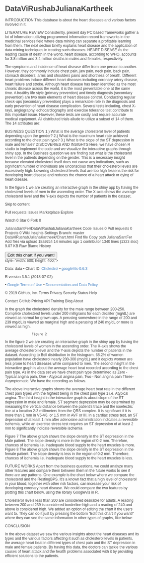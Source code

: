 # DataViRushabJulianaKartheek

INTRODUCTION
This database is about the heart diseases and various factors involved in it. 

LITERATURE REVIEW
Consistently, present day PC based frameworks gather a lot of information utilizing programmed information record frameworks in the medicinal services field where data mining can separate a profitable learning from them. The next section briefly explains heart disease and the application of data mining techniques in treating such diseases.
HEART DISEASE
As the leading cause of death in the world, heart disease, according to WHO, accounts for 3.8 million and 3.4 million deaths in males and females, respectively.

The symptoms and incidence of heart disease differ from one person to another. However, they commonly include chest pain, jaw pain, neck pain, back pain, stomach disorders; arms and shoulders pains and shortness of breath. Different heart problems induce different heart diseases including coronary artery disease, heart failure and stroke.
Although heart disease has been identified as the most chronic disease across the world, it is the most preventable one at the same time. A healthy life style (primary prevention) and timely diagnosis (secondary prevention) are two main elements of heart disease control. Conducting regular check-ups (secondary prevention) plays a remarkable role in the diagnosis and early prevention of heart disease complication. Several tests including, chest X-rays, angiography, echocardiography and exercise tolerance test contribute to this important issue. However, these tests are costly and require accurate medical equipment.
All distributed trials allude to utilize a subset of 14 of them. The 14 attributes are:


 
BUSINESS QUESTION
1.) What is the average cholesterol level of patients depending upon the gender?
2.) What is the maximum heart rate achieved according to the chest pain type?
3.) What is the slope of the ST depression in male and female?
DISCOVERIES AND INSIGHTS
Here, we have chosen R studio to implement the code and we visualize the interactive graphs through shiny app.
In the Business question we are finding out what is the cholesterol level in the patients depending on the gender. This is a necessary insight because elevated cholesterol itself does not cause any indications, such as significant number of individuals are unconscious that their cholesterol levels are excessively high. Lowering cholesterol levels that are too high lessens the risk for developing heart disease and reduces the chance of a heart attack or dying of heart disease.

In the figure 1 we are creating an interactive graph in the shiny app by having the cholesterol levels of men in the ascending order. The X-axis shows the average cholesterol level and the Y-axis depicts the number of patients in the dataset.

Skip to content

 
  
Pull requests 
Issues 
Marketplace 
Explore 

 
 
 


 Watch 
0 
 Star 
0 
 Fork 
0 

JulianaSantFer/DataViRushabJulianaKartheek 
 Code 
 Issues 0 
 Pull requests 0 
 Projects 0 
 Wiki 
 Insights 
 Settings 
Branch: master 
DataViRushabJulianaKartheek/Chart.html 
Find file 
Copy path 
 JulianaSantFer Add files via upload 
18a92c4 14 minutes ago 
1 contributor 
1340 lines (1323 sloc) 9.07 KB 
Raw
Blame
History
   

<!DOCTYPE html PUBLIC "-//W3C//DTD XHTML 1.0 Strict//EN"

  "https://www.w3.org/TR/xhtml1/DTD/xhtml1-strict.dtd">

<html xmlns="https://www.w3.org/1999/xhtml">

<head>

<title>Cholestrol</title>

<meta http-equiv="content-type" content="text/html;charset=utf-8" />

<style type="text/css">

body {

  color: #444444;

  font-family: Arial,Helvetica,sans-serif;

  font-size: 75%;

  }

  a {

  color: #4D87C7;

  text-decoration: none;

}

</style>

</head>

<body>

 <!-- BarChart generated in R 3.5.1 by googleVis 0.6.3 package -->

<!-- Sun Apr 28 11:17:45 2019 -->





<!-- jsHeader -->

<script type="text/javascript">

 

// jsData 

function gvisDataCholestrol () {

var data = new google.visualization.DataTable();

var datajson =

[

 [

233,

145

],

[

250,

130

],

[

204,

130

],

[

236,

120

],

[

354,

120

],

[

192,

140

],

[

294,

140

],

[

263,

120

],

[

199,

172

],

[

168,

150

],

[

239,

140

],

[

275,

130

],

[

266,

130

],

[

211,

110

],

[

283,

150

],

[

219,

120

],

[

340,

120

],

[

226,

150

],

[

247,

150

],

[

239,

140

],

[

234,

135

],

[

233,

130

],

[

226,

140

],

[

243,

150

],

[

199,

140

],

[

302,

160

],

[

212,

150

],

[

175,

110

],

[

417,

140

],

[

197,

130

],

[

198,

105

],

[

177,

120

],

[

219,

130

],

[

273,

125

],

[

213,

125

],

[

177,

142

],

[

304,

135

],

[

232,

150

],

[

269,

155

],

[

360,

160

],

[

308,

140

],

[

245,

130

],

[

208,

104

],

[

264,

130

],

[

321,

140

],

[

325,

120

],

[

235,

140

],

[

257,

138

],

[

216,

128

],

[

234,

138

],

[

256,

130

],

[

302,

120

],

[

231,

130

],

[

141,

108

],

[

252,

135

],

[

201,

134

],

[

222,

122

],

[

260,

115

],

[

182,

118

],

[

303,

128

],

[

265,

110

],

[

309,

108

],

[

186,

118

],

[

203,

135

],

[

211,

140

],

[

183,

138

],

[

222,

100

],

[

234,

130

],

[

220,

120

],

[

209,

124

],

[

258,

120

],

[

227,

94

],

[

204,

130

],

[

261,

140

],

[

213,

122

],

[

250,

135

],

[

245,

125

],

[

221,

140

],

[

205,

128

],

[

240,

105

],

[

250,

112

],

[

308,

128

],

[

318,

102

],

[

298,

152

],

[

265,

102

],

[

564,

115

],

[

277,

118

],

[

197,

101

],

[

214,

110

],

[

248,

100

],

[

255,

124

],

[

207,

132

],

[

223,

138

],

[

288,

132

],

[

160,

112

],

[

226,

142

],

[

394,

140

],

[

233,

108

],

[

315,

130

],

[

246,

130

],

[

244,

148

],

[

270,

178

],

[

195,

140

],

[

240,

120

],

[

196,

129

],

[

211,

120

],

[

234,

160

],

[

236,

138

],

[

244,

120

],

[

254,

110

],

[

325,

180

],

[

126,

150

],

[

313,

140

],

[

211,

110

],

[

262,

130

],

[

215,

120

],

[

214,

130

],

[

193,

120

],

[

204,

105

],

[

243,

138

],

[

303,

130

],

[

271,

138

],

[

268,

112

],

[

267,

108

],

[

199,

94

],

[

210,

118

],

[

204,

112

],

[

277,

152

],

[

196,

136

],

[

269,

120

],

[

201,

160

],

[

271,

134

],

[

295,

120

],

[

235,

110

],

[

306,

126

],

[

269,

130

],

[

178,

120

],

[

208,

128

],

[

201,

110

],

[

263,

128

],

[

295,

120

],

[

303,

115

],

[

209,

120

],

[

223,

106

],

[

197,

140

],

[

245,

156

],

[

242,

118

],

[

240,

150

],

[

226,

120

],

[

180,

130

],

[

228,

160

],

[

149,

112

],

[

227,

170

],

[

278,

146

],

[

220,

138

],

[

197,

130

],

[

253,

130

],

[

192,

122

],

[

220,

125

],

[

221,

130

],

[

240,

120

],

[

342,

132

],

[

157,

120

],

[

175,

138

],

[

175,

138

],

[

286,

160

],

[

229,

120

],

[

268,

140

],

[

254,

130

],

[

203,

140

],

[

256,

130

],

[

229,

110

],

[

284,

120

],

[

224,

132

],

[

206,

130

],

[

167,

110

],

[

230,

117

],

[

335,

140

],

[

177,

120

],

[

276,

150

],

[

353,

132

],

[

225,

150

],

[

330,

130

],

[

230,

112

],

[

243,

150

],

[

290,

112

],

[

253,

130

],

[

266,

124

],

[

233,

140

],

[

172,

110

],

[

305,

130

],

[

216,

128

],

[

188,

120

],

[

282,

145

],

[

185,

140

],

[

326,

170

],

[

231,

150

],

[

254,

125

],

[

267,

120

],

[

248,

110

],

[

197,

110

],

[

258,

125

],

[

270,

150

],

[

274,

180

],

[

164,

160

],

[

255,

128

],

[

239,

110

],

[

258,

150

],

[

188,

120

],

[

177,

140

],

[

229,

128

],

[

260,

120

],

[

219,

118

],

[

307,

145

],

[

249,

125

],

[

341,

132

],

[

263,

130

],

[

330,

130

],

[

254,

135

],

[

256,

130

],

[

407,

150

],

[

217,

140

],

[

282,

138

],

[

288,

200

],

[

239,

110

],

[

174,

145

],

[

281,

120

],

[

198,

120

],

[

288,

170

],

[

309,

125

],

[

243,

108

],

[

289,

165

],

[

289,

160

],

[

246,

120

],

[

322,

130

],

[

299,

140

],

[

300,

125

],

[

293,

140

],

[

304,

125

],

[

282,

126

],

[

269,

160

],

[

249,

174

],

[

212,

145

],

[

274,

152

],

[

184,

132

],

[

274,

124

],

[

409,

134

],

[

246,

160

],

[

283,

192

],

[

254,

140

],

[

298,

140

],

[

247,

132

],

[

294,

138

],

[

299,

100

],

[

273,

160

],

[

309,

142

],

[

259,

128

],

[

200,

144

],

[

244,

150

],

[

231,

120

],

[

228,

178

],

[

230,

112

],

[

282,

123

],

[

269,

108

],

[

206,

110

],

[

212,

112

],

[

327,

180

],

[

149,

118

],

[

286,

122

],

[

283,

130

],

[

249,

120

],

[

234,

134

],

[

237,

120

],

[

234,

100

],

[

275,

110

],

[

212,

125

],

[

218,

146

],

[

261,

124

],

[

319,

136

],

[

166,

138

],

[

315,

136

],

[

204,

128

],

[

218,

126

],

[

223,

152

],

[

207,

140

],

[

311,

140

],

[

204,

134

],

[

232,

154

],

[

335,

110

],

[

205,

128

],

[

203,

148

],

[

318,

114

],

[

225,

170

],

[

212,

152

],

[

169,

120

],

[

187,

140

],

[

197,

124

],

[

176,

164

],

[

241,

140

],

[

264,

110

],

[

193,

144

],

[

131,

130

],

[

236,

130

] 

];

data.addColumn('number','Cholestrol');

data.addColumn('number','RestingBPS');

data.addRows(datajson);

return(data);

}

 

// jsDrawChart

function drawChartCholestrol() {

var data = gvisDataCholestrol();

var options = {};

options["allowHtml"] = true;

options["title"] = "Cholestrol x RestingBPS";

options["width"] = 600;

options["height"] = 400;





    chartCholestrol = new google.visualization.ChartWrapper({

    dataTable: data,       

    chartType: 'BarChart',

    containerId: 'Cholestrol',

    options: options

    });

    chartCholestrol.draw();

    



}



  function openEditorCholestrol() {

  var editor = new google.visualization.ChartEditor();

  google.visualization.events.addListener(editor, 'ok',

  function() { 

  chartCholestrol = editor.getChartWrapper();  

  chartCholestrol.draw(document.getElementById('Cholestrol')); 

  }); 

  editor.openDialog(chartCholestrol);

  }

    

 

// jsDisplayChart

(function() {

var pkgs = window.__gvisPackages = window.__gvisPackages || [];

var callbacks = window.__gvisCallbacks = window.__gvisCallbacks || [];

var chartid = "charteditor";

  

// Manually see if chartid is in pkgs (not all browsers support Array.indexOf)

var i, newPackage = true;

for (i = 0; newPackage && i < pkgs.length; i++) {

if (pkgs[i] === chartid)

newPackage = false;

}

if (newPackage)

  pkgs.push(chartid);

  

// Add the drawChart function to the global list of callbacks

callbacks.push(drawChartCholestrol);

})();

function displayChartCholestrol() {

  var pkgs = window.__gvisPackages = window.__gvisPackages || [];

  var callbacks = window.__gvisCallbacks = window.__gvisCallbacks || [];

  window.clearTimeout(window.__gvisLoad);

  // The timeout is set to 100 because otherwise the container div we are

  // targeting might not be part of the document yet

  window.__gvisLoad = setTimeout(function() {

  var pkgCount = pkgs.length;

  google.load("visualization", "1", { packages:pkgs, callback: function() {

  if (pkgCount != pkgs.length) {

  // Race condition where another setTimeout call snuck in after us; if

  // that call added a package, we must not shift its callback

  return;

}

while (callbacks.length > 0)

callbacks.shift()();

} });

}, 100);

}

 

// jsFooter

</script>

 

<!-- jsChart -->  

<script type="text/javascript" src="https://www.google.com/jsapi?callback=displayChartCholestrol"></script>

 

<!-- divChart -->

<input type='button' onclick='openEditorCholestrol()' value='Edit this chart if you want!'/>  

<div id="Cholestrol" 

  style="width: 600; height: 400;">

</div>

 <div><span>Data: data &#8226; Chart ID: <a href="Chart_Cholestrol.html">Cholestrol</a> &#8226; <a href="https://github.com/mages/googleVis">googleVis-0.6.3</a></span><br /> 

<!-- htmlFooter -->

<span> 

  R version 3.5.1 (2018-07-02) 

  &#8226; <a href="https://developers.google.com/terms/">Google Terms of Use</a> &#8226; <a href="https://google-developers.appspot.com/chart/interactive/docs/gallery/barchart">Documentation and Data Policy</a>

</span></div>

</body>

</html>

© 2019 GitHub, Inc.
Terms
Privacy
Security
Status
Help
 
Contact GitHub
Pricing
API
Training
Blog
About




In the graph the cholesterol density for the male range between 200-250. Complete cholesterol levels under 200 milligrams for each deciliter (mg/dL) are viewed as normal for grown-ups. A perusing somewhere in the range of 200 and 239 mg/dL is viewed as marginal high and a perusing of 240 mg/dL or more is viewed as high.

 
                  Figure 2

 In the figure 2 we are creating an interactive graph in the shiny app by having the cholesterol levels of women in the ascending order. The X-axis shows the average cholesterol level and the Y-axis depicts the number of patients in the dataset.
According to Bell distribution in the histogram, 68.2% of women population have cholesterol nearly 200-300 (mg/dL) and it depicts women are less prone to heart diseases while compared to men. 
The second insight in the interactive graph is about the average heart beat recorded according to the chest pain type. As in the data set we have chest pain type determined as 
Zero - Typical angina pain, 
One - Atypical angina pain, 
Two - Non angina pain 
Three- Asymptomatic. We have the recording as follows.






 
 
 
 

The above interactive graphs shows the average heart beat rate in the different chest pain types with the highest being in the chest pain type 1 i.e. Atypical angina.
The third insight in the interactive graph is about slope of the ST depression in male and female.
ST segment depression may be determined by measuring the vertical distance between the patient's trace and the isoelectric line at a location 2-3 millimeters from the QRS complex.
It is significant if it is more than 1 mm in V5-V6, or 1.5 mm in AVF or III.
In a cardiac stress test, an ST depression of at least 1 mm after adenosine administration indicates a reversible ischemia, while an exercise stress test requires an ST depression of at least 2 mm to significantly indicate reversible ischemia

 
Figure 7
The above graph shows the slope density in the ST depression in the Male patient. The slope density is more in the region of 0-2 mm. Therefore, chances of ischemia i.e. inadequate blood supply to the heart muscles is more.
 Figure 8
The above graph shows the slope density in the ST depression in the female patient. The slope density is less in the region of 0-2 mm. Therefore, chances of ischemia i.e. inadequate blood supply to the heart muscles is less.












FUTURE WORKS
Apart from the business questions, we could analyze many other features and compare them between them in the future works to see if there are any patterns. One example is the chart below where we compare the cholesterol and the RestingBPS. It’s a known fact that a high level of cholesterol in your blood, together with other risk factors, can increase your risk of developing coronary heart disease.
We could compare the two features by plotting this chart below, using the library GoogleVis in R.
  
Cholesterol levels less than 200 are considered desirable for adults. A reading between 200 and 239 is considered borderline high and a reading of 240 and above is considered high.
We added an option of editing the chart if the users want to. They can do it just by pressing the bottom “Edit this chart if you want!” where they can see the same information in other types of graphs, like below:
 

CONCLUSION

In the above dataset we saw the various insights about the heart diseases and its types and the various factors affecting it such as cholesterol levels in patients, the average heart beat in different types of chest pain and the ST depression in male and female patients.
By having this data, the doctors can tackle the various causes of heart attack and the health problems associated with it by providing efficient solutions to the patients.

